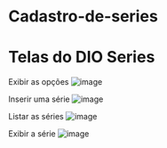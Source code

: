 # Cadastro-de-series

# Telas do DIO Series

Exibir as opções 
![image](https://user-images.githubusercontent.com/67518341/138149349-8d933db2-b68a-4521-b540-ee12c8effaa6.png)

Inserir uma série 
![image](https://user-images.githubusercontent.com/67518341/138149405-5773b43d-f6d2-4391-84c7-8a7fcb5d31a1.png)


Listar as séries 
![image](https://user-images.githubusercontent.com/67518341/138149531-9f1e1fc7-3b08-499a-b5e8-c9530b0a4021.png)


Exibir a série
![image](https://user-images.githubusercontent.com/67518341/138149595-4fd1891d-6e14-4328-95e2-60dc69e562b8.png)

